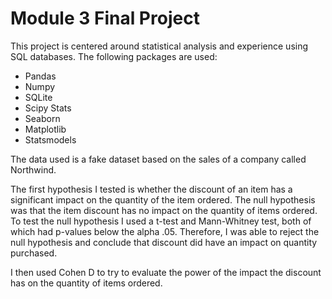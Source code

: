 
# Module 3 Final Project

This project is centered around statistical analysis and experience using SQL databases. The following packages are used:
- Pandas
- Numpy
- SQLite
- Scipy Stats
- Seaborn
- Matplotlib
- Statsmodels

The data used is a fake dataset based on the sales of a company called Northwind.

The first hypothesis I tested is whether the discount of an item has a significant impact on the quantity of the item ordered. The null hypothesis was that the item discount has no impact on the quantity of items ordered. To test the null hypothesis I used a t-test and Mann-Whitney test, both of which had p-values below the alpha .05. Therefore, I was able to reject the null hypothesis and conclude that discount did have an impact on quantity purchased.

I then used Cohen D to try to evaluate the power of the impact the discount has on the quantity of items ordered.